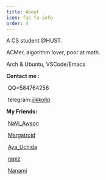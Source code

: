 ```yaml
---
title: About
icon: fas fa-info
order: 4
---
```


A CS student @HUST.

ACMer, algorithm lover, poor at math.

Arch & Ubuntu, VSCode/Emacs



**Contact me :** 

​		QQ=584764256

​		telegram:[jjikkollp](https://t.me/jjikkollp)

**My Friends:**

​		[NaVi_Awson](https://www.cnblogs.com/NaVi-Awson/)

​		[Margatroid](https://blog.mgt.moe/)

​		[Aya_Uchida](https://www.cnblogs.com/Aya-Uchida/)

​		[rapiz](https://rapiz.me)

​		[Nanami](https://shiraha.cn/)